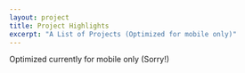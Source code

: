 ```yaml
---
layout: project
title: Project Highlights
excerpt: "A List of Projects (Optimized for mobile only)"
---
```


Optimized currently for mobile only (Sorry!)
